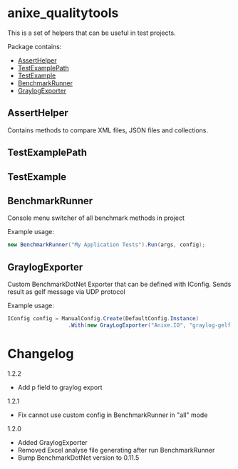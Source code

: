 # anixe_qualitytools

This is a set of helpers that can be useful in test projects.

Package contains:
- [AssertHelper](#asserthelper)
- [TestExamplePath](#testexamplepath)
- [TestExample](#testexample)
- [BenchmarkRunner](#benchmarkrunner)
- [GraylogExporter](#graylogexporter)

## AssertHelper

Contains methods to compare XML files, JSON files and collections.

## TestExamplePath

## TestExample

## BenchmarkRunner

Console menu switcher of all benchmark methods in project

Example usage:

```cs
new BenchmarkRunner("My Application Tests").Run(args, config);
```

## GraylogExporter

Custom BenchmarkDotNet Exporter that can be defined with IConfig. Sends result as gelf message via UDP protocol

Example usage:

```cs
IConfig config = ManualConfig.Create(DefaultConfig.Instance)
                   .With(new GrayLogExporter("Anixe.IO", "graylog-gelf.xxx.com", 5558))
```

# Changelog

1.2.2
* Add p field to graylog export


1.2.1
* Fix cannot use custom config in BenchmarkRunner in "all" mode

1.2.0
* Added GraylogExporter
* Removed Excel analyse file generating after run BenchmarkRunner
* Bump BenchmarkDotNet version to 0.11.5